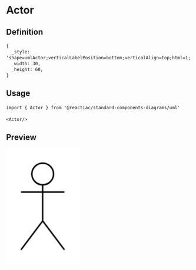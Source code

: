 # Actor

## Definition

```
{
  _style: 'shape=umlActor;verticalLabelPosition=bottom;verticalAlign=top;html=1;',
  _width: 30,
  _height: 60,
}
```

## Usage

```
import { Actor } from '@reactiac/standard-components-diagrams/uml'

<Actor/>
```

## Preview

<img src="./actor.png" width="200"/>
